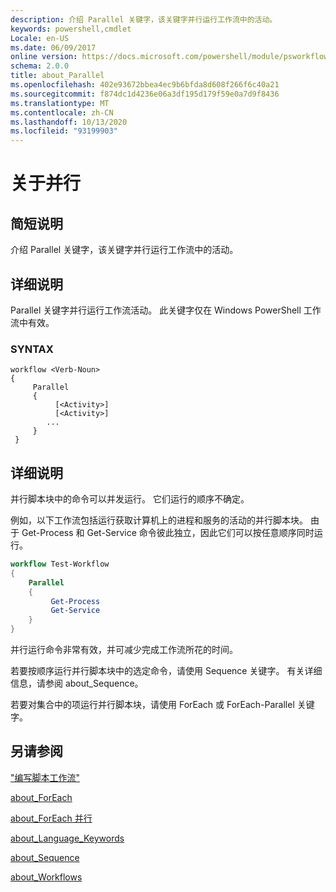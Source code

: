 ```yaml
---
description: 介绍 Parallel 关键字，该关键字并行运行工作流中的活动。
keywords: powershell,cmdlet
Locale: en-US
ms.date: 06/09/2017
online version: https://docs.microsoft.com/powershell/module/psworkflow/about/about_parallel?view=powershell-5.1&WT.mc_id=ps-gethelp
schema: 2.0.0
title: about_Parallel
ms.openlocfilehash: 402e93672bbea4ec9b6bfda8d608f266f6c40a21
ms.sourcegitcommit: f874dc1d4236e06a3df195d179f59e0a7d9f8436
ms.translationtype: MT
ms.contentlocale: zh-CN
ms.lasthandoff: 10/13/2020
ms.locfileid: "93199903"
---
```

# <a name="about-parallel"></a>关于并行

## <a name="short-description"></a>简短说明
介绍 Parallel 关键字，该关键字并行运行工作流中的活动。

## <a name="long-description"></a>详细说明

Parallel 关键字并行运行工作流活动。 此关键字仅在 Windows PowerShell 工作流中有效。

### <a name="syntax"></a>SYNTAX

```
workflow <Verb-Noun>
{
     Parallel
     {
          [<Activity>]
          [<Activity>]
        ...
     }
 }
```

## <a name="detailed-description"></a>详细说明

并行脚本块中的命令可以并发运行。 它们运行的顺序不确定。

例如，以下工作流包括运行获取计算机上的进程和服务的活动的并行脚本块。 由于 Get-Process 和 Get-Service 命令彼此独立，因此它们可以按任意顺序同时运行。

```powershell
workflow Test-Workflow
{
    Parallel
    {
         Get-Process
         Get-Service
    }
}
```

并行运行命令非常有效，并可减少完成工作流所花的时间。

若要按顺序运行并行脚本块中的选定命令，请使用 Sequence 关键字。 有关详细信息，请参阅 about_Sequence。

若要对集合中的项运行并行脚本块，请使用 ForEach 或 ForEach-Parallel 关键字。

## <a name="see-also"></a>另请参阅

["编写脚本工作流"](/previous-versions/windows/it-pro/windows-server-2012-R2-and-2012/jj574157(v=ws.11))

[about_ForEach](../../Microsoft.PowerShell.Core/About/about_Foreach.md)

[about_ForEach 并行](about_ForEach-Parallel.md)

[about_Language_Keywords](../../Microsoft.PowerShell.Core/About/about_Language_Keywords.md)

[about_Sequence](about_Sequence.md)

[about_Workflows](about_workflows.md)
